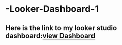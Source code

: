 # -Looker-Dashboard-1
## Here is the link to my looker studio dashboard:[view Dashboard](https://lookerstudio.google.com/reporting/185a3eba-f238-4952-9ce9-314d8e12cf37/page/MUZDE)
